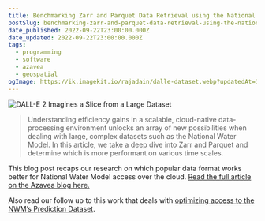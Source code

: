 ```yaml
---
title: Benchmarking Zarr and Parquet Data Retrieval using the National Water Model (NWM) in a Cloud-native environment
postSlug: benchmarking-zarr-and-parquet-data-retrieval-using-the-national-water-model-nwm-in-a-cloud-native-environment
date_published: 2022-09-22T23:00:00.000Z
date_updated: 2022-09-22T23:00:00.000Z
tags:
  - programming
  - software
  - azavea
  - geospatial
ogImage: https://ik.imagekit.io/rajadain/dalle-dataset.webp?updatedAt=1686513273899
---
```


![DALL-E 2 Imagines a Slice from a Large Dataset](https://ik.imagekit.io/rajadain/dalle-dataset.webp?updatedAt=1686513273899)

> Understanding efficiency gains in a scalable, cloud-native data-processing environment unlocks an array of new possibilities when dealing with large, complex datasets such as the National Water Model. In this article, we take a deep dive into Zarr and Parquet and determine which is more performant on various time scales.

This blog post recaps our research on which popular data format works better for National Water Model access over the cloud. [Read the full article on the Azavea blog here.](https://www.azavea.com/blog/2022/09/22/benchmarking-zarr-and-parquet-data-retrieval-using-the-national-water-model-nwm-in-a-cloud-native-environment/)

Also read our follow up to this work that deals with [optimizing access to the NWM’s Prediction Dataset](/posts/using-kerchunk-to-make-noaas-national-water-model-dataset-more-accessible).
